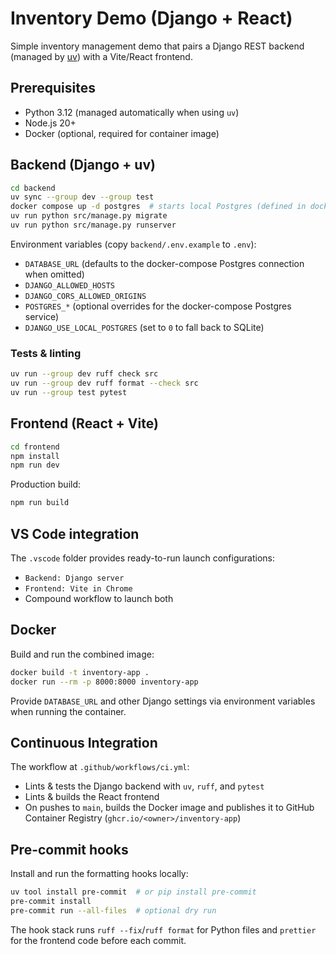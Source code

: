 # Inventory Demo (Django + React)

Simple inventory management demo that pairs a Django REST backend (managed by [uv](https://docs.astral.sh/uv/latest/)) with a Vite/React frontend.

## Prerequisites

- Python 3.12 (managed automatically when using `uv`)
- Node.js 20+
- Docker (optional, required for container image)

## Backend (Django + uv)

```bash
cd backend
uv sync --group dev --group test
docker compose up -d postgres  # starts local Postgres (defined in docker-compose.yml)
uv run python src/manage.py migrate
uv run python src/manage.py runserver
```

Environment variables (copy `backend/.env.example` to `.env`):

- `DATABASE_URL` (defaults to the docker-compose Postgres connection when omitted)
- `DJANGO_ALLOWED_HOSTS`
- `DJANGO_CORS_ALLOWED_ORIGINS`
- `POSTGRES_*` (optional overrides for the docker-compose Postgres service)
- `DJANGO_USE_LOCAL_POSTGRES` (set to `0` to fall back to SQLite)

### Tests & linting

```bash
uv run --group dev ruff check src
uv run --group dev ruff format --check src
uv run --group test pytest
```

## Frontend (React + Vite)

```bash
cd frontend
npm install
npm run dev
```

Production build:

```bash
npm run build
```

## VS Code integration

The `.vscode` folder provides ready-to-run launch configurations:

- `Backend: Django server`
- `Frontend: Vite in Chrome`
- Compound workflow to launch both

## Docker

Build and run the combined image:

```bash
docker build -t inventory-app .
docker run --rm -p 8000:8000 inventory-app
```

Provide `DATABASE_URL` and other Django settings via environment variables when running the container.

## Continuous Integration

The workflow at `.github/workflows/ci.yml`:

- Lints & tests the Django backend with `uv`, `ruff`, and `pytest`
- Lints & builds the React frontend
- On pushes to `main`, builds the Docker image and publishes it to GitHub Container Registry (`ghcr.io/<owner>/inventory-app`)

## Pre-commit hooks

Install and run the formatting hooks locally:

```bash
uv tool install pre-commit  # or pip install pre-commit
pre-commit install
pre-commit run --all-files  # optional dry run
```

The hook stack runs `ruff --fix`/`ruff format` for Python files and `prettier` for the frontend code before each commit.
